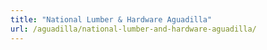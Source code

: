 ```yaml
---
title: "National Lumber & Hardware Aguadilla"
url: /aguadilla/national-lumber-and-hardware-aguadilla/
---
```

